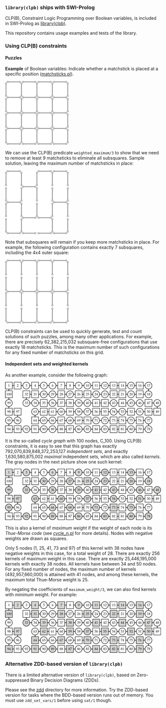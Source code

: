 ### `library(clpb)` ships with SWI-Prolog

CLP(B), Constraint Logic Programming over Boolean variables, is
included in SWI-Prolog as
[library(clpb)](http://www.swi-prolog.org/man/clpb.html).

This repository contains usage examples and tests of the library.

### Using CLP(B) constraints

#### Puzzles

**Example** of Boolean variables: Indicate whether a matchstick is
placed at a specific position ([matchsticks.pl](matchsticks.pl)).

![Matchsticks initial configuration](matchsticks1.png)

We can use the CLP(B) predicate `weighted_maximum/3` to show that we
need to remove at least 9 matchsticks to eliminate all subsquares.
Sample solution, leaving the maximum number of matchsticks in place:

![Matchsticks without any subsquares](matchsticks2.png)

Note that subsquares will remain if you keep more matchsticks in
place. For example, the following configuration contains exactly 7
subsquares, including the 4x4 outer square:

![Exactly 7 subsquares remaining](matchsticks3.png)

CLP(B) constraints can be used to quickly generate, test and count
solutions of such puzzles, among many other applications. For example,
there are precisely 62,382,215,032 subsquare-free configurations that
use exactly 18 matchsticks. This is the maximum number of such
configurations for any fixed number of matchsticks on this grid.

#### Independent sets and weighted kernels

As another example, consider the following graph:

![Cycle graph with 100 nodes, C_100](cycle100.png)

It is the so-called _cycle graph_ with 100 nodes, C_100. Using CLP(B)
constraints, it is easy to see that this graph has exactly
792,070,839,848,372,253,127 _independent sets_, and exactly
1,630,580,875,002 _maximal_ independent sets, which are also called
_kernels_. The gray nodes in the next picture show one such kernel:

![Maximal independent set of C_100](cycle100_maximum.png)

This is also a kernel of _maximum weight_ if the weight of each node
is its _Thue-Morse code_ (see [cycle_n.pl](cycle_n.pl) for more
details). Nodes with negative weights are drawn as squares.

Only 5 nodes (1, 25, 41, 73 and 97) of this kernel with 38 nodes have
negative weights in this case, for a total weight of 28. There are
exactly 256 kernels of maximum weight in this case. There are exactly
25,446,195,000 kernels with exactly 38 nodes. All kernels have between
34 and 50 nodes. For any fixed number of nodes, the maximum number of
kernels (492,957,660,000) is attained with 41 nodes, and among these
kernels, the maximum total Thue-Morse weight is 25.

By negating the coefficients of `maximum_weight/3`, we can also find
kernels with _minimum_ weight. For example:

![Kernel of C_100 with minimum weight](cycle100_minimum.png)

### Alternative ZDD-based version of `library(clpb)`

There is a limited alternative version of `library(clpb)`, based on
Zero-suppressed Binary Decision Diagrams (ZDDs).

Please see the [zdd](zdd) directory for more information. Try the
ZDD-based version for tasks where the BDD-based version runs out of
memory. You must use `zdd_set_vars/1` before using `sat/1` though.
